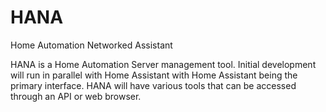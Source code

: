 # HANA
Home Automation Networked Assistant

HANA is a Home Automation Server management tool. Initial development will run in parallel with Home Assistant with Home Assistant being the primary interface. HANA will have various tools that can be accessed through an API or web browser. 